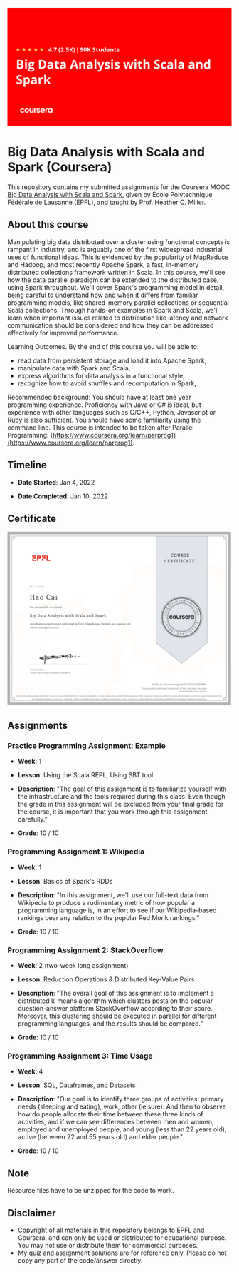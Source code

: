 ![](big-data-scala-spark-banner.jpeg)

# Big Data Analysis with Scala and Spark (Coursera)

This repository contains my submitted assignments for the Coursera MOOC [Big Data Analysis with Scala and Spark](https://www.coursera.org/learn/scala-spark-big-data/), given by École Polytechnique Fédérale de Lausanne (EPFL), and taught by Prof. Heather C. Miller.

## About this course

Manipulating big data distributed over a cluster using functional concepts is rampant in industry, and is arguably one of the first widespread industrial uses of functional ideas. This is evidenced by the popularity of MapReduce and Hadoop, and most recently Apache Spark, a fast, in-memory distributed collections framework written in Scala. In this course, we'll see how the data parallel paradigm can be extended to the distributed case, using Spark throughout. We'll cover Spark's programming model in detail, being careful to understand how and when it differs from familiar programming models, like shared-memory parallel collections or sequential Scala collections. Through hands-on examples in Spark and Scala, we'll learn when important issues related to distribution like latency and network communication should be considered and how they can be addressed effectively for improved performance.

Learning Outcomes. By the end of this course you will be able to:

- read data from persistent storage and load it into Apache Spark,
- manipulate data with Spark and Scala,
- express algorithms for data analysis in a functional style, 
- recognize how to avoid shuffles and recomputation in Spark,

Recommended background: You should have at least one year programming experience. Proficiency with Java or C# is ideal, but experience with other languages such as C/C++, Python, Javascript or Ruby is also sufficient. You should have some familiarity using the command line. This course is intended to be taken after Parallel Programming: [https://www.coursera.org/learn/parprog1](https://www.coursera.org/learn/parprog1).

## Timeline

* **Date Started**: Jan 4, 2022

* **Date Completed**: Jan 10, 2022

## Certificate
![](big-data-analysis-with-scala-and-spark-certificate.png)

## Assignments

### Practice Programming Assignment: Example

* **Week**: 1
  
* **Lesson**: Using the Scala REPL, Using SBT tool
  
* **Description**: "The goal of this assignment is to familiarize yourself with the infrastructure and the tools required during this class. Even though the grade in this assignment will be excluded from your final grade for the course, it is important that you work through this assignment carefully."

* **Grade**: 10 / 10


### Programming Assignment 1: Wikipedia

* **Week**: 1

* **Lesson**: Basics of Spark's RDDs

* **Description**: "In this assignment, we'll use our full-text data from Wikipedia to produce a rudimentary metric of how popular a programming language is, in an effort to see if our Wikipedia-based rankings bear any relation to the popular Red Monk rankings."

* **Grade**: 10 / 10

### Programming Assignment 2: StackOverflow

* **Week**: 2 (two-week long assignment)

* **Lesson**: Reduction Operations & Distributed Key-Value Pairs

* **Description**: "The overall goal of this assignment is to implement a distributed k-means algorithm which clusters posts on the popular question-answer platform StackOverflow according to their score. Moreover, this clustering should be executed in parallel for different programming languages, and the results should be compared."

* **Grade**: 10 / 10

### Programming Assignment 3: Time Usage

* **Week**: 4

* **Lesson**: SQL, Dataframes, and Datasets

* **Description**: "Our goal is to identify three groups of activities: primary needs (sleeping and eating), work, other (leisure). And then to observe how do people allocate their time between these three kinds of activities, and if we can see differences between men and women, employed and unemployed people, and young (less than 22 years old), active (between 22 and 55 years old) and elder people."

* **Grade**: 10 / 10

## Note

Resource files have to be unzipped for the code to work.

## Disclaimer
- Copyright of all materials in this repository belongs to EPFL and Coursera, and can only be used or distributed for educational purpose. You may not use or distribute them for commercial purposes.
- My quiz and assignment solutions are for reference only. Please do not copy any part of the code/answer directly.